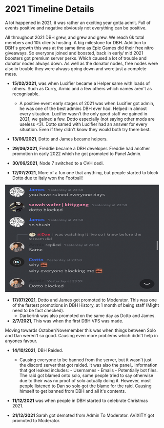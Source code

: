 # 2021 Timeline Details

A lot happened in 2021, it was rather an exciting year gotta admit. Full of events positive and negative obviously not everything can be positive.

All throughout 2021 DBH grew, and grew and grew. We reach 6k total members and 10k clients hosting. A big milestone for DBH.
Addition to DBH's growth this was at the same time as Epic Games did their free nitro giveaways. So everyone joined and boosted, 
back in early/ mid 2021 boosters got premium server perks. Which caused a lot of trouble and donator nodes always down.
As well as the donator nodes, free nodes were also in trouble they were always going down and were just a complete mess.

- **15/02/2021**, was when Lucifier became a Helper same with loads of others. Such as Curry, Armic and a few others which names aren't as recognisable. 
    - A positive event early stages of 2021 was when Lucifier got admin, he was one of the best admins DBH ever had. Helped in almost every situation. 
      Lucifier wasn't the only good staff we gained in 2021, we gained a few. Dotto especially (not saying other mods are useless <3). Dotto samed with Lucifier
      had an answer for every situation. Even if they didn't know they would both try there best.

- **13/06/2021**, Dotto and James became helpers.
- **29/06/2021**, Freddie became a DBH developer. Freddie had another promotion in early 2022 which he got promoted to Panel Admin.
- **30/06/2021**, Node 7 switched to a OVH dedi. 
- **12/07/2021**, More of a fun one that anything, but people started to block Dotto due to Italy won the Football!
<img src="assets/IMG_3970.png" width="600" height="350">

- **17/07/2021**, Dotto and James got promoted to Moderator. This was one of the fastest promotions in DBH History, at 1 month of being staff (Might need to be fact checked).
  - Darkerink was also promoted on the same day as Dotto and James.
- **2/7/2021**, This was when the first DBH VPS was made.

Moving towards October/Novemember this was when things between Solo and Dan weren't so good. Causing even more problems which didn't help in anyones favour.
- **14/10/2021**, DBH Raided.
    - Causing everyone to be banned from the server, but it wasn't just the discord server that got raided. It was also the panel,.
      Information that got leaked includes:
          - Usernames 
          - Emails
          - Potentially bot files.
      The raid got blamed onto solo, some people tried to say otherwise due to their was no proof of solo actually doing it.
      However, most people listened to Dan so solo got the blame for the raid. Causing himself to get banned from DBH and all it's contents.

- **11/12/2021** was when people in DBH started to celebrate Christmas 2021.
- **21/12/2021** Sarah got demoted from Admin To Moderator. AVIXITY got promoted to Moderator.